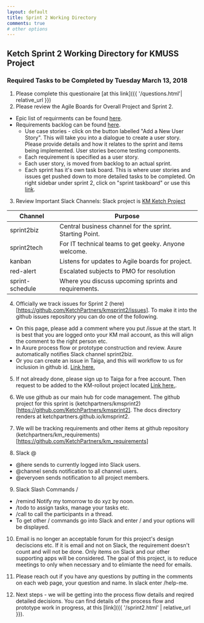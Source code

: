 ```yaml
---
layout: default
title: Sprint 2 Working Directory
comments: true
# other options
---
```


## Ketch Sprint 2 Working Directory for KMUSS Project

### Required Tasks to be Completed by Tuesday March 13, 2018
1. Please complete this questionaire [at this link]({{ '/questions.html'| relative_url }})
2. Please review the Agile Boards for Overall Project and Sprint 2.  
  - Epic list of requirments can be found [here](https://tree.taiga.io/project/davebeach-km-rollout/epics).  
  - Requirements backlog can be found [here](https://tree.taiga.io/project/davebeach-km-rollout/backlog).
    - Use case stories - click on the button labelled "Add a New User Story".  This will take you into a dialogue to create a user story.  Please provide details and how it relates to the sprint and items being implemented.  User stories become testing components.
    - Each requirement is specified as a user story.
    - Each user story, is moved from backlog to an actual sprint.  
    - Each sprint has it's own task board.  This is where user stories and issues get pushed down to more detailed tasks to be completed.  On right sidebar under sprint 2, click on "sprint taskboard" or use this [link](https://tree.taiga.io/project/davebeach-km-rollout/taskboard/sprint-2-5806).
3. Review Important Slack Channels:
Slack project is [KM Ketch Project](https://ketchkmproject.slack.com)

Channel        | Purpose                                                 
---------------|----------------------------------------------------------|
sprint2biz     |Central business channel for the sprint.  Starting Point. 
sprint2tech    |For IT technical teams to get geeky.  Anyone welcome.     
kanban         |Listens for updates to Agile boards for project.          
red-alert      |Escalated subjects to PMO for resolution                  
sprint-schedule|Where you discuss upcoming sprints and requirements.      

4. Officially we track issues for Sprint 2 (here)[https://github.com/KetchPartners/kmsprint2/issues].  To make it into the github issues repository you can do one of the following.
  - On this page, please add a comment where you put /issue at the start.  It is best that you are logged onto your KM mail account, as this will align the comment to the right person etc.
  - In Axure process flow or prototype construction and review.  Axure automatically notifies Slack channel sprint2biz.
  - Or you can create an issue in Taiga, and this will workflow to us for inclusion in github id. [Link here.](https://tree.taiga.io/project/davebeach-km-rollout/issues)

5.  If not already done, please sign up to Taiga for a free account.  Then request to be added to the KM-rollout project located [Link here.](https://tree.taiga.io/project/davebeach-km-rollout/).

6.  We use github as our main hub for code management.  The github project for this sprint is (ketchpartners/kmsprint2)[https://github.com/KetchPartners/kmsprint2].  The docs directory renders at ketchpartners.github.io/kmsprint2.

7.  We will be tracking requirements and other items at github repository (ketchpartners/km_requirements)[https://github.com/KetchPartners/km_requirements]

8.  Slack @
  - @here sends to currently logged into Slack users.
  - @channel sends notification to all channel users.
  - @everyoen sends notification to all project members.

9.  Slack Slash Commands /
  - /remind Notify my tomorrow to do xyz by noon.
  - /todo to assign tasks, manage your tasks etc.
  - /call to call the participants in a thread.
  - To get other / commands go into Slack and enter / and your options will be displayed.  

10.  Email is no longer an acceptable forum for this project's design deciscions etc.  If it is email and not on Slack, the requirement doesn't count and will not be done.  Only items on Slack and our other supporting apps will be considered.  The goal of this project, is to reduce meetings to only when necessary and to elimiante the need for emails.

11.  Please reach out if you have any questions by putting in the comments on each web page, your question and name. In slack enter /help-me.

12.  Next steps - we will be getting into the process flow details and reqired detailed decisions.  You can find details of the process flow and prototype work in progress, at this [link]({{ '/sprint2.html' | relative_url }}).








